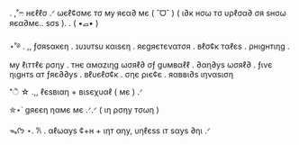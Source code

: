 . ,˚ෆ нєℓℓσ .ᐟ ωєℓ¢σмє тσ му яєα∂ мє ( ˆᗜˆ ) 
( ι∂к нσω тσ υρℓσα∂ σя ѕнσω яєα∂мє.. ѕσѕ ). . ( •ࡇ• )

⋆˚࿔ . ,, ƒσяѕαкєη . נυנυтѕυ кαιѕєη . яєgяєтєναтσя . вℓσ¢к тαℓєѕ . ρнιgнтιηg . му ℓιттℓє ρσηу . тнє αмαzιηg ωσяℓ∂ σƒ gυмвαℓℓ . ∂αη∂уѕ ωσяℓ∂ . ƒινє ηιgнтѕ αт ƒяє∂∂уѕ . вℓυєℓσ¢к . σηє ριє¢є . яαввι∂ѕ ιηναѕιση 

*ੈ ☆ .,, ℓєѕвιαη + вιѕєχυαℓ ( мє ) .ᐟ 

✮⋆˙ gяєєη ηαмє мє .ᐟ.ᐟ ( ιη ρσηу тσωη )

ᯓᡣ𐭩 ⋆. 𐙚 . αℓωαуѕ ¢+н + ιηт αηу, υηℓєѕѕ ιт ѕαуѕ ∂ηι .ᐟ


